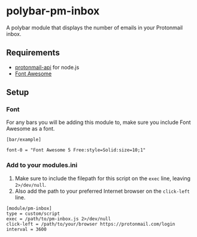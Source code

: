 # polybar-pm-inbox
A polybar module that displays the number of emails in your Protonmail inbox.

## Requirements

- [protonmail-api](https://github.com/justinkalland/protonmail-api) for node.js
- [Font Awesome](https://github.com/FortAwesome/Font-Awesome)

## Setup
### Font
For any bars you will be adding this module to, make sure you include Font Awesome as a font.
```
[bar/example]

font-0 = "Font Awesome 5 Free:style=Solid:size=10;1"
```

### Add to your modules.ini

1. Make sure to include the filepath for this script on the ```exec``` line, leaving ```2>/dev/null```.
2. Also add the path to your preferred Internet browser on the ```click-left``` line.

```
[module/pm-inbox]
type = custom/script
exec = /path/to/pm-inbox.js 2>/dev/null
click-left = /path/to/your/browser https://protonmail.com/login
interval = 3600
```
